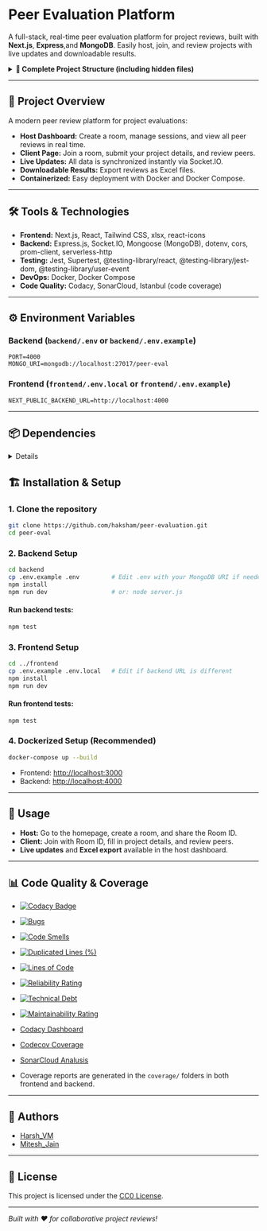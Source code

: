 # Peer Evaluation Platform

A full-stack, real-time peer evaluation platform for project reviews, built with **Next.js**, **Express**,and **MongoDB**. Easily host, join, and review projects with live updates and downloadable results.

<details>
<summary><strong>📁 Complete Project Structure (including hidden files)</strong></summary>

<pre>
peer-eval/
├── backend/
│   ├── .env
│   ├── .env.example
│   ├── coverage/
│   ├── config/
│   │   └── db.js
│   ├── controller/
│   ├── models/
│   │   ├── client.js
│   │   ├── host.js
│   │   └── review.js
│   ├── routes/
│   │   ├── client.js
│   │   ├── host.js
│   │   └── review.js
│   ├── node_modules/
│   ├── package.json
│   ├── package-lock.json
│   ├── requirements.txt
│   ├── Dockerfile
│   └── server.js
├── frontend/
│   ├── .env.local
│   ├── .env.example
│   ├── .gitignore
│   ├── app/
│   │   ├── clientlobby/
│   │   │   └── [roomId]/
│   │   │       └── page.js
│   │   ├── hostlobby/
│   │   │   └── [roomId]/
│   │   │       └── page.js
│   │   ├── components/
│   │   │   ├── footer.js
│   │   │   └── header.js
│   │   ├── globals.css
│   │   ├── layout.js
│   │   └── page.js
│   ├── coverage/
│   ├── node_modules/
│   ├── jsconfig.json
│   ├── package.json
│   ├── package-lock.json
│   ├── requirements.txt
│   ├── Dockerfile
│   └── postcss.config.mjs
├── .gitignore
├── docker-compose.yml
├── commands.txt
├── LICENSE
└── README.md
</pre>
</details>

---

## 🚀 Project Overview

A modern peer review platform for project evaluations:
- **Host Dashboard:** Create a room, manage sessions, and view all peer reviews in real time.
- **Client Page:** Join a room, submit your project details, and review peers.
- **Live Updates:** All data is synchronized instantly via Socket.IO.
- **Downloadable Results:** Export reviews as Excel files.
- **Containerized:** Easy deployment with Docker and Docker Compose.

---

## 🛠️ Tools & Technologies

- **Frontend:** Next.js, React, Tailwind CSS, xlsx, react-icons
- **Backend:** Express.js, Socket.IO, Mongoose (MongoDB), dotenv, cors, prom-client, serverless-http
- **Testing:** Jest, Supertest, @testing-library/react, @testing-library/jest-dom, @testing-library/user-event
- **DevOps:** Docker, Docker Compose
- **Code Quality:** Codacy, SonarCloud, Istanbul (code coverage)

---

## ⚙️ Environment Variables

### Backend (`backend/.env` or `backend/.env.example`)
```
PORT=4000
MONGO_URI=mongodb://localhost:27017/peer-eval
```

### Frontend (`frontend/.env.local` or `frontend/.env.example`)
```
NEXT_PUBLIC_BACKEND_URL=http://localhost:4000
```

---

## 📦 Dependencies
<details>

### Backend (`backend/package.json`)
- express
- cors
- dotenv
- mongoose
- serverless-http
- prom-client
- nodemon (dev)
- jest, supertest (dev)

### Frontend (`frontend/package.json`)
- next
- react
- react-dom
- tailwindcss
- react-icons
- xlsx
- jest, @testing-library/react, @testing-library/jest-dom, @testing-library/user-event (dev)
- babel-jest, @babel/core, @babel/preset-env, @babel/preset-react (dev)
---
</details>

## 🏗️ Installation & Setup

### 1. Clone the repository
```sh
git clone https://github.com/haksham/peer-evaluation.git
cd peer-eval
```

### 2. Backend Setup

```sh
cd backend
cp .env.example .env         # Edit .env with your MongoDB URI if needed
npm install
npm run dev                  # or: node server.js
```

#### Run backend tests:
```sh
npm test
```

### 3. Frontend Setup

```sh
cd ../frontend
cp .env.example .env.local   # Edit if backend URL is different
npm install
npm run dev
```

#### Run frontend tests:
```sh
npm test
```

### 4. Dockerized Setup (Recommended)

```sh
docker-compose up --build
```
- Frontend: [http://localhost:3000](http://localhost:3000)
- Backend: [http://localhost:4000](http://localhost:4000)

---

## 📝 Usage

- **Host:** Go to the homepage, create a room, and share the Room ID.
- **Client:** Join with Room ID, fill in project details, and review peers.
- **Live updates** and **Excel export** available in the host dashboard.

---

## 📊 Code Quality & Coverage
- [![Codacy Badge](https://app.codacy.com/project/badge/Grade/3a36dd18ba554de1941e3d638bf58f77)](https://app.codacy.com/gh/Haksham/peer-evaluation/dashboard?utm_source=gh&utm_medium=referral&utm_content=&utm_campaign=Badge_grade)
- [![Bugs](https://sonarcloud.io/api/project_badges/measure?project=Haksham_peer-evaluation&metric=bugs)](https://sonarcloud.io/summary/new_code?id=Haksham_peer-evaluation)
- [![Code Smells](https://sonarcloud.io/api/project_badges/measure?project=Haksham_peer-evaluation&metric=code_smells)](https://sonarcloud.io/summary/new_code?id=Haksham_peer-evaluation)
- [![Duplicated Lines (%)](https://sonarcloud.io/api/project_badges/measure?project=Haksham_peer-evaluation&metric=duplicated_lines_density)](https://sonarcloud.io/summary/new_code?id=Haksham_peer-evaluation)
- [![Lines of Code](https://sonarcloud.io/api/project_badges/measure?project=Haksham_peer-evaluation&metric=ncloc)](https://sonarcloud.io/summary/new_code?id=Haksham_peer-evaluation)
- [![Reliability Rating](https://sonarcloud.io/api/project_badges/measure?project=Haksham_peer-evaluation&metric=reliability_rating)](https://sonarcloud.io/summary/new_code?id=Haksham_peer-evaluation)
- [![Technical Debt](https://sonarcloud.io/api/project_badges/measure?project=Haksham_peer-evaluation&metric=sqale_index)](https://sonarcloud.io/summary/new_code?id=Haksham_peer-evaluation)
- [![Maintainability Rating](https://sonarcloud.io/api/project_badges/measure?project=Haksham_peer-evaluation&metric=sqale_rating)](https://sonarcloud.io/summary/new_code?id=Haksham_peer-evaluation)

- [Codacy Dashboard](https://app.codacy.com/gh/Haksham/peer-evaluation/dashboard)
- [Codecov Coverage](https://app.codecov.io/gh/Haksham/peer-evaluation/config)
- [SonarCloud Analusis](https://sonarcloud.io/project/overview?id=Haksham_peer-evaluation)
- Coverage reports are generated in the `coverage/` folders in both frontend and backend.

---

## 👥 Authors

- [Harsh_VM](https://github.com/haksham)
- [Mitesh_Jain](https://github.com/miteshjain8)

---

## 📄 License

This project is licensed under the [CC0 License](LICENSE).

---

*Built with ❤️ for collaborative project reviews!*